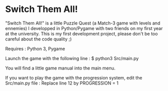 # Switch Them All!

"Switch Them All!" is a little Puzzle Quest (a Match-3 game with levels and ennemies) I developped in Python/Pygame with two friends on my first year at the university. This is my first development project, please don't be too careful about the code quality ;)

Requires : Python 3, Pygame

Launch the game with the following line :
$ python3 Src/main.py

You will find a little game manual into the main menu.

If you want to play the game with the progression system, edit the Src/main.py file :
Replace line 12 by 
PROGRESSION = 1
